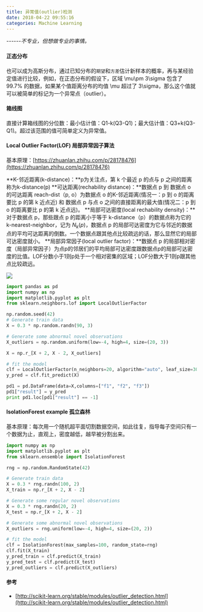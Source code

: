 ```yaml
---
title: 异常值(outlier)检测
date: 2018-04-22 09:55:16
categories: Machine Learning
---
```



*------不专业，但想做专业的事情。*


#### 正态分布
也可以成为高斯分布，通过已知分布的`期望`和`方差`估计新样本的概率，再与某经验定值进行比较，例如，在正态分布的假设下，区域 \mu\pm 3\sigma 包含了99.7% 的数据，如果某个值距离分布的均值 \mu 超过了 3\sigma，那么这个值就可以被简单的标记为一个异常点（outlier）。


#### 箱线图
直接计算箱线图的分位数：最小估计值：Q1-k(Q3-Q1)；最大估计值：Q3+k(Q3-Q1)。超过该范围的值可简单定义为异常值。


<!-- more -->
#### Local Outlier Factor(LOF) 局部异常因子算法
基本原理：[https://zhuanlan.zhihu.com/p/28178476](https://zhuanlan.zhihu.com/p/28178476)

**K-邻近距离(k-distance)：**p为关注点，第 k 个最近 p 的点与 p 之间的距离称为k-distance(p)
**可达距离(rechability distance)：**数据点 p 到 数据点 o 的可达距离 reach-dist（p, o）为数据点 o 的K-邻近距离(情况一：p 到 o 的距离要比 p 的第 k 近点近) 和 数据点 p 与点 o 之间的直接距离的最大值(情况二：p 到 o 的距离要比 p 的第 k 近点远)。
**局部可达密度(local rechability density)：**对于数据点 p，那些跟点 p 的距离小于等于 k-distance（p）的数据点称为它的 k-nearest-neighbor，记为 $N_k(p)$，数据点 p 的局部可达密度为它与邻近的数据点的平均可达距离的倒数。一个数据点跟其他点比较疏远的话，那么显然它的局部可达密度就小。
**局部异常因子(local outlier factor)：**数据点 p 的局部相对密度（局部异常因子）为点p的邻居们的平均局部可达密度跟数据点p的局部可达密度的比值。LOF分数小于1则p处于一个相对密集的区域；LOF分数大于1则p跟其他点比较疏远。

![](http://okqlmzer2.bkt.clouddn.com/v2-b1527f2cdc286e2e60aea59c7f4f0514_hd.jpg)


``` python
import pandas as pd
import numpy as np
import matplotlib.pyplot as plt
from sklearn.neighbors.lof import LocalOutlierFactor 

np.random.seed(42)
# Generate train data
X = 0.3 * np.random.randn(90, 3)

# Generate some abnormal novel observations
X_outliers = np.random.uniform(low=-4, high=4, size=(20, 3))

X = np.r_[X + 2, X - 2, X_outliers]

# fit the model
clf = LocalOutlierFactor(n_neighbors=20, algorithm="auto", leaf_size=30, metric="minkowski", p=2, contamination=0.1, n_jobs=1)
y_pred = clf.fit_predict(X)

pd1 = pd.DataFrame(data=X,columns=["f1", "f2", "f3"])
pd1["result"] = y_pred
print pd1.loc[pd1["result"] == -1]

```


#### IsolationForest example 孤立森林

基本原理：每次用一个随机超平面切割数据空间，如此往复，指导每子空间只有一个数据为止，直观上，密度越低，越早被分割出来。

``` python
import numpy as np
import matplotlib.pyplot as plt
from sklearn.ensemble import IsolationForest

rng = np.random.RandomState(42)

# Generate train data
X = 0.3 * rng.randn(100, 2)
X_train = np.r_[X + 2, X - 2]

# Generate some regular novel observations
X = 0.3 * rng.randn(20, 2)
X_test = np.r_[X + 2, X - 2]

# Generate some abnormal novel observations
X_outliers = rng.uniform(low=-4, high=4, size=(20, 2))

# fit the model
clf = IsolationForest(max_samples=100, random_state=rng)
clf.fit(X_train)
y_pred_train = clf.predict(X_train)
y_pred_test = clf.predict(X_test)
y_pred_outliers = clf.predict(X_outliers)

```

#### 参考
+ [http://scikit-learn.org/stable/modules/outlier_detection.html](http://scikit-learn.org/stable/modules/outlier_detection.html)